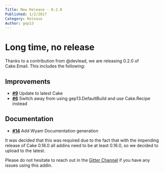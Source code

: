 ```yaml
---
Title: New Release - 0.2.0
Published: 1/2/2017
Category: Release
Author: gep13
---
```


# Long time, no release

Thanks to a contribution from @devlead, we are releasing 0.2.0 of Cake.Email.  This includes the following:

## Improvements

- [__#9__](https://github.com/cake-contrib/Cake.Email/issues/9) Update to latest Cake
- [__#6__](https://github.com/cake-contrib/Cake.Email/issues/6) Switch away from using gep13.DefaultBuild and use Cake.Recipe instead

## Documentation

- [__#14__](https://github.com/cake-contrib/Cake.Email/issues/14) Add Wyam Documentation generation

It was decided that this was required due to the fact that with the impending release of Cake 0.18.0 all addins need to be at least 0.16.0, so we decided to upload to the latest.

Please do not hesitate to reach out in the [Gitter Channel](https://gitter.im/cake-contrib/Lobby) if you have any issues using this addin.